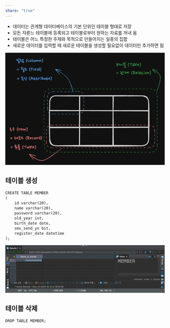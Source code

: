 ```yaml
---
share: "true"
---
```


- 데이터는 관계형 데이터베이스의 기본 단위인 테이블 형태로 저장
- 모든 자룐느 테이블에 등록되고 테이블로부터 원하는 자료를 꺼내 옴
- 테이블은 어느 특정한 주제와 목적으로 만들어지는 일종의 집합
- 새로운 데이터를 입력할 때 새로운 테이블을 생성할 필요없이 데이터만 추가하면 됨

![Pasted image 20231021154411.png](./imgs/Pasted%20image%2020231021154411.png)


## 테이블 생성

```mysql
CREATE TABLE MEMBER
(
	id varchar(20),
	name varchar(20),
	password varchar(20),
	old_year int,
	birth_date date,
	sms_send_yn bit,
	register_date datetime
);
```

![Pasted image 20231021160607.png](./imgs/Pasted%20image%2020231021160607.png)

## 테이블 삭제

```mysql
DROP TABLE MEMBER;
```
